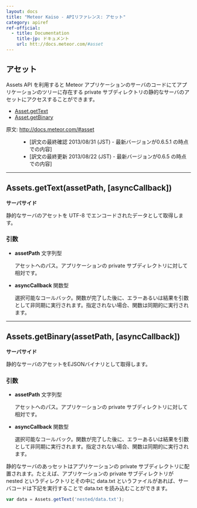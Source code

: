 ```yaml
---
layout: docs
title: "Meteor Kaiso - APIリファレンス: アセット"
category: apiref
ref-official: 
  - title: Documentation
    title-jp: ドキュメント
    url: htt://docs.meteor.com/#asset
---
```


## アセット

Assets API を利用すると Meteor アプリケーションのサーバのコードにてアプリケーションのツリーに存在する private サブディレクトリの静的なサーバのアセットにアクセスすることができます。

*   [Asset.getText](#assets_gettext)
*   [Asset.getBinary](#assets_getbinary)

<dl>
  <dt>原文: <a href="http://docs.meteor.com/#asset">http://docs.meteor.com/#asset</a><dt>
  <dd>
  <ul>
    <li>[訳文の最終確認 2013/08/31 (JST) - 最新バージョンが0.6.5.1 の時点での内容]</li>
    <li>[訳文の最終更新 2013/08/22 (JST) - 最新バージョンが0.6.5 の時点での内容]</li>
  </ul>
  </dd>
</dl>


---
<a name="assets_gettext"></a>
## Assets.getText(assetPath, [asyncCallback])
__サーバサイド__

静的なサーバのアセットを UTF-8 でエンコードされたデータとして取得します。

### 引数

* **assetPath** 文字列型

    アセットへのパス。アプリケーションの private サブディレクトリに対して相対です。

* **asyncCallback** 関数型

    選択可能なコールバック。関数が完了した後に、エラーあるいは結果を引数として非同期に実行されます。指定されない場合、関数は同期的に実行されます。

---
<a name="assets_getbinary"></a>
## Assets.getBinary(assetPath, [asyncCallback])
__サーバサイド__

静的なサーバのアセットをEJSONバイナリとして取得します。

### 引数

* **assetPath** 文字列型

    アセットへのパス。アプリケーションの private サブディレクトリに対して相対です。

* **asyncCallback** 関数型

    選択可能なコールバック。関数が完了した後に、エラーあるいは結果を引数として非同期に実行されます。指定されない場合、関数は同期的に実行されます。


静的なサーバのあっセットはアプリケーションの private サブディレクトリに配置されます。たとえば、アプリケーションの private サブディレクトリが nested というディレクトリとその中に data.txt というファイルがあれば、サーバコードは下記を実行することで data.txt を読み込むことができます。

~~~ javascript
var data = Assets.getText('nested/data.txt');
~~~
